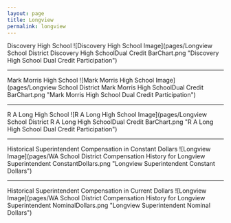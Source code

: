 ```yaml
---
layout: page
title: Longview
permalink: longview
---
```



Discovery High School
![Discovery High School Image](pages/Longview School District Discovery High SchoolDual Credit BarChart.png "Discovery High School Dual Credit Participation")

___

Mark Morris High School
![Mark Morris High School Image](pages/Longview School District Mark Morris High SchoolDual Credit BarChart.png "Mark Morris High School Dual Credit Participation")

___

R A Long High School
![R A Long High School Image](pages/Longview School District R A Long High SchoolDual Credit BarChart.png "R A Long High School Dual Credit Participation")

___

Historical Superintendent Compensation in Constant Dollars
![Longview Image](pages/WA School District Compensation History for Longview Superintendent ConstantDollars.png "Longview Superintendent Constant Dollars")

___

Historical Superintendent Compensation in Current Dollars
![Longview Image](pages/WA School District Compensation History for Longview Superintendent NominalDollars.png "Longview Superintendent Nominal Dollars")